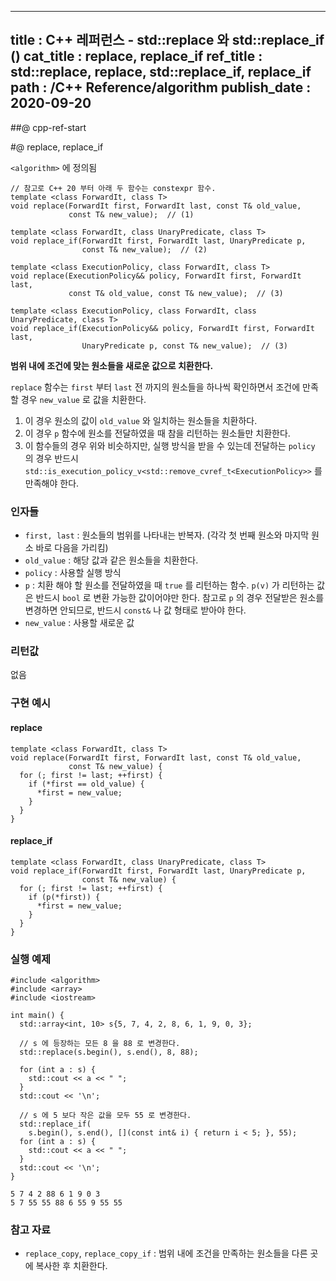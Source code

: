 ----------------
title : C++ 레퍼런스 - std::replace 와 std::replace_if (<algorithm>)
cat_title : replace, replace_if
ref_title : std::replace, replace, std::replace_if, replace_if
path : /C++ Reference/algorithm
publish_date : 2020-09-20
----------------

##@ cpp-ref-start

#@ replace, replace_if

`<algorithm>` 에 정의됨

```cpp-formatted
// 참고로 C++ 20 부터 아래 두 함수는 constexpr 함수.
template <class ForwardIt, class T>
void replace(ForwardIt first, ForwardIt last, const T& old_value,
             const T& new_value);  // (1)

template <class ForwardIt, class UnaryPredicate, class T>
void replace_if(ForwardIt first, ForwardIt last, UnaryPredicate p,
                const T& new_value);  // (2)

template <class ExecutionPolicy, class ForwardIt, class T>
void replace(ExecutionPolicy&& policy, ForwardIt first, ForwardIt last,
             const T& old_value, const T& new_value);  // (3)

template <class ExecutionPolicy, class ForwardIt, class UnaryPredicate, class T>
void replace_if(ExecutionPolicy&& policy, ForwardIt first, ForwardIt last,
                UnaryPredicate p, const T& new_value);  // (3)
```

**범위 내에 조건에 맞는 원소들을 새로운 값으로 치환한다.**

`replace` 함수는 `first` 부터 `last` 전 까지의 원소들을 하나씩 확인하면서 조건에 만족할 경우 `new_value` 로 값을 치환한다.

1. 이 경우 원소의 값이 `old_value` 와 일치하는 원소들을 치환하다.
2. 이 경우 `p` 함수에 원소를 전달하였을 때 참을 리턴하는 원소들만 치환한다.
3. 이 함수들의 경우 위와 비슷하지만, 실행 방식을 받을 수 있는데 전달하는 `policy` 의 경우 반드시 `std::is_execution_policy_v<std::remove_cvref_t<ExecutionPolicy>>` 를 만족해야 한다.

### 인자들

* `first, last` : 원소들의 범위를 나타내는 반복자. (각각 첫 번째 원소와 마지막 원소 바로 다음을 가리킴)
* `old_value` : 해당 값과 같은 원소들을 치환한다.
* `policy` : 사용할 실행 방식
* `p` : 치환 해야 할 원소를 전달하였을 때 `true` 를 리턴하는 함수. `p(v)` 가 리턴하는 값은 반드시 `bool` 로 변환 가능한 값이어야만 한다. 	참고로 `p` 의 경우 전달받은 원소를 변경하면 안되므로, 반드시 `const&` 나 값 형태로 받아야 한다.
* `new_value` : 사용할 새로운 값

### 리턴값

없음

### 구현 예시

#### replace

```cpp-formatted
template <class ForwardIt, class T>
void replace(ForwardIt first, ForwardIt last, const T& old_value,
             const T& new_value) {
  for (; first != last; ++first) {
    if (*first == old_value) {
      *first = new_value;
    }
  }
}
```

#### replace_if

```cpp-formatted
template <class ForwardIt, class UnaryPredicate, class T>
void replace_if(ForwardIt first, ForwardIt last, UnaryPredicate p,
                const T& new_value) {
  for (; first != last; ++first) {
    if (p(*first)) {
      *first = new_value;
    }
  }
}
```

### 실행 예제

```cpp-formatted
#include <algorithm>
#include <array>
#include <iostream>

int main() {
  std::array<int, 10> s{5, 7, 4, 2, 8, 6, 1, 9, 0, 3};

  // s 에 등장하는 모든 8 을 88 로 변경한다.
  std::replace(s.begin(), s.end(), 8, 88);

  for (int a : s) {
    std::cout << a << " ";
  }
  std::cout << '\n';

  // s 에 5 보다 작은 값을 모두 55 로 변경한다.
  std::replace_if(
    s.begin(), s.end(), [](const int& i) { return i < 5; }, 55);
  for (int a : s) {
    std::cout << a << " ";
  }
  std::cout << '\n';
}
```

```exec
5 7 4 2 88 6 1 9 0 3 
5 7 55 55 88 6 55 9 55 55 
```

### 참고 자료

* `replace_copy`, `replace_copy_if` : 범위 내에 조건을 만족하는 원소들을 다른 곳에 복사한 후 치환한다.